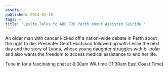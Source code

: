 ```yaml
---
assets: ~
published: 2014-02-18
tags: ~
title: 'Leslie Talks to ABC 720 Perth about Assisted Suicide '
---
```

An older man with cancer kicked off a nation-wide debate in Perth about the right to die. Presenter Geoff Huchison followed up with Leslie the next day and the story of Lynda, whose young daughter struggles with bi-polar and also wants the freedom to access medical assistance to end her life. 

Tune in for a fascinating chat at 8:30am WA time (11:30am East Coast Time)